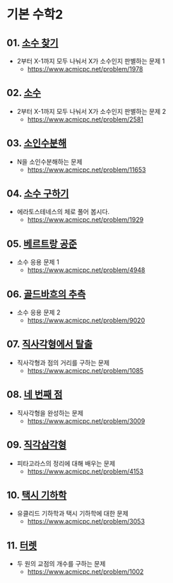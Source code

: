 # 기본 수학2

## 01. [소수 찾기](01978.py)
 - 2부터 X-1까지 모두 나눠서 X가 소수인지 판별하는 문제 1
   - https://www.acmicpc.net/problem/1978
## 02. [소수](02581.py)
 - 2부터 X-1까지 모두 나눠서 X가 소수인지 판별하는 문제 2
   - https://www.acmicpc.net/problem/2581
## 03. [소인수분해](11653.py)
 - N을 소인수분해하는 문제
   - https://www.acmicpc.net/problem/11653
## 04. [소수 구하기](01929.py)
 - 에라토스테네스의 체로 풀어 봅시다.
   - https://www.acmicpc.net/problem/1929
## 05. [베르트랑 공준](04948.py)
 - 소수 응용 문제 1
   - https://www.acmicpc.net/problem/4948
## 06. [골드바흐의 추측](09020.py)
 - 소수 응용 문제 2
   - https://www.acmicpc.net/problem/9020
## 07. [직사각형에서 탈출](01085.py)
 - 직사각형과 점의 거리를 구하는 문제
   - https://www.acmicpc.net/problem/1085
## 08. [네 번째 점](03009.py)
 - 직사각형을 완성하는 문제
   - https://www.acmicpc.net/problem/3009
## 09. [직각삼각형](04153.py)
 - 피타고라스의 정리에 대해 배우는 문제
   - https://www.acmicpc.net/problem/4153
## 10. [택시 기하학](03053.py)
 - 유클리드 기하학과 택시 기하학에 대한 문제
   - https://www.acmicpc.net/problem/3053
## 11. [터렛](01002.py)
 - 두 원의 교점의 개수를 구하는 문제
   - https://www.acmicpc.net/problem/1002